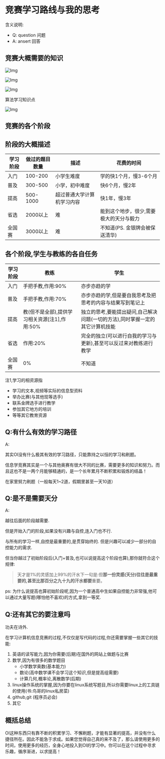 
# 竞赛学习路线与我的思考

含义说明:

- Q: question 问题
- A: ansert 回答

## 竞赛大概需要的知识


![Img](./FILES/竞赛学习路径.md/img-20220701173317.png)

![Img](./FILES/竞赛学习路径.md/img-20220701173451.png)

![Img](./FILES/竞赛学习路径.md/img-20220701173602.png)


算法学习知识点


![Img](./FILES/竞赛学习路径.md/img-20220701174142.png)

## 竞赛的各个阶段

## 阶段的大概描述

| 学习阶段 | 做过的题目数量 | 描述                       | 花费的时间                              |
|----------|----------------|----------------------------|-----------------------------------------|
| 入门     | 100-200        | 小学生难度                 | 学的快1个月，慢3-6个月                  |
| 普及     | 300-500        | 小学，初中难度             | 快6个月，慢2年                          |
| 提高     | 500-1000       | 超过普通大学计算机学习内容 | 快1年，慢3年                            |
| 省选     | 2000以上       | 难                         | 能到这个地步，很少,需要极大的天分与毅力 |
| 全国赛   | 3000以上       | 难                         | 不知道(PS. 金银牌会被保送清华)          |

## 各个阶段,学生与教练的各自任务

| 学习阶段 | 教练                                          | 学生                                                                          |
|----------|-----------------------------------------------|-------------------------------------------------------------------------------|
| 入门     | 手把手教,作用:90%                             | 亦步亦趋的学                                                                  |
| 普及     | 手把手教,作用:70%                             | 亦步亦趋的学,但是要自我思考及把思考的内容与结果写到笔记上                     |
| 提高     | 教(但不是全部),提供学习相关资源[注1],作用:50% | 独立的思考,要能提出疑问,自己解决问题(一切的方法),同时掌握一定的其它计算机技能 |
| 省选     | 作用:20%                                      | 完全的独立(可以进行自我的学习与更新),甚至可以反过来对教练进行教学             |
| 全国赛   | 0%                                            | 不知道                                                                        |


注1,学习的相资源指

- 学习的文本,视频等实际的信息型资料
- 举办比赛(与其他现等选手)
- 联系金牌选手进行教学
- 参加其它地方的培训
- 等等其它教育资源

## Q:有什么有效的学习路径

A:

其实OI没有什么极其有效的学习路径，只能靠持之以恒的学习和刷题。

信息学竞赛其实是一个与其他奥赛有很大不同的比赛，需要更多的知识和努力。而且这也不是一两个月能够精通的，是一个长年累月不断积累和锻炼的结晶！

在家里努力刷题（一般每天1~2道，假期里甚至一天10道）

## Q:是不是需要天分

A:

越往后面的阶段越需要.

但是开始入门的阶段,如果没有兴趣与自控,连入门也不行.

与所有的学习一样,自控是最重要的,是贯穿始终的. 但是兴趣可以减少一部分的自控能力的需求.

但当你越过了初始阶段后(入门+普及,也可以说提高这个阶段也算),那你就符合这个规律:

> 天才是1%的灵感加上99%的汗水下一句是:但**那一份灵感(天分)往往是最重要的,甚至比那百分之九十九的汗水都要**重要。

ps: 为什么说提高也算初始阶段呢,因为一个普通高中生如果自控能力非常强,他可以通过大量写题(哪怕他不喜欢)的方式,拿到一等奖.


## Q:还有其它的要注意吗

功夫在诗外.

在学习计算机信息竞赛的过程,不仅仅是写代码的过程,你还需要掌握一些其它的技能:

1. 英语的读写能力,因为你需要(后期)在国外的网站上做题与比赛
2. 数学,因为有很多的数学题目
    - 小学数学奥数(基本能力)
    - 数论(高中数学课不会学习这个知识,但是提高组需要)
    - 计算几何,概率论,离散数学(后期)
3. linux操作系统的掌握,因为你要在linux系统写题目,所以你需要linux上的工具链的使用(书:鸟哥的linux私房菜)
4. github,git (程序员必会)
5. 其它


## 概括总结

OI这种东西只有靠不断的积累学习、不懈刷题，才能有显著的提高，并没有什么捷径所在。因此不能急于求成。如果您觉得自己真的来不及了，那么请使用更多的时间，使用更多的经历，全身心地投入到OI的学习中。你可以在这个过程中寻求乐趣，循序渐进，以求提高！

